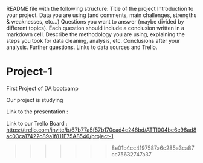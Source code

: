 





README file with the following structure:
Title of the project
Introduction to your project.
Data you are using (and comments, main challenges, strengths & weaknesses, etc…)
Questions you want to answer (maybe divided by different topics). Each question should include a conclusion written in a markdown cell.
Describe the methodology you are using, explaining the steps you took for data cleaning, analysis, etc.
Conclusions after your analysis.
Further questions.
Links to data sources and Trello.



# Project-1
First Project of DA bootcamp

Our project is studying 

Link to the presentation :

Link to our Trello Board : https://trello.com/invite/b/67b77a5f57b170cad4c246bd/ATTI004be6e96ad8ac03ca17422c89a1f811E75A8546/project-1
>>>>>>> 8e01b4cc4197587a6c285a3ca87cc75632747a37
